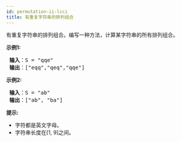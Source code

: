 ```yaml
---
id: permutation-ii-lcci
title: 有重复字符串的排列组合
---
```

有重复字符串的排列组合。编写一种方法，计算某字符串的所有排列组合。

**示例1:**


<pre><strong> 输入</strong>：S = &#34;qqe&#34;<br/><strong> 输出</strong>：[&#34;eqq&#34;,&#34;qeq&#34;,&#34;qqe&#34;]<br/></pre>

**示例2:**


<pre><strong> 输入</strong>：S = &#34;ab&#34;<br/><strong> 输出</strong>：[&#34;ab&#34;, &#34;ba&#34;]<br/></pre>

**提示:**

- 字符都是英文字母。
- 字符串长度在[1, 9]之间。